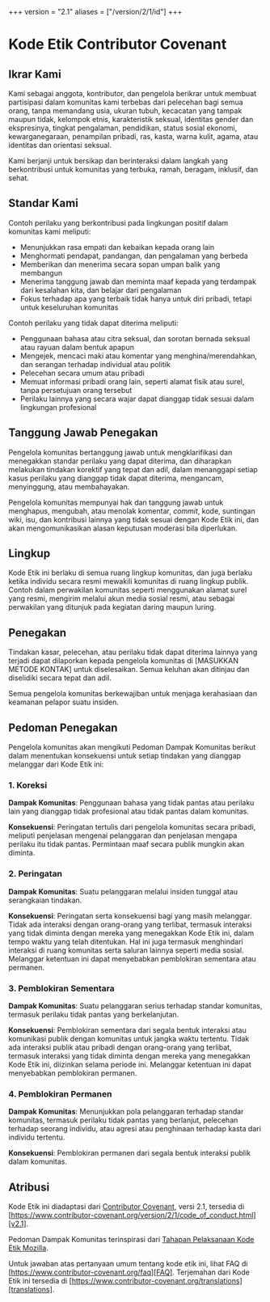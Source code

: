 +++
version = "2.1"
aliases = ["/version/2/1/id"]
+++

# Kode Etik Contributor Covenant

## Ikrar Kami

Kami sebagai anggota, kontributor, dan pengelola berikrar untuk membuat
partisipasi dalam komunitas kami terbebas dari pelecehan bagi semua orang, tanpa
memandang usia, ukuran tubuh, kecacatan yang tampak maupun tidak, kelompok
etnis, karakteristik seksual, identitas gender dan ekspresinya, tingkat
pengalaman, pendidikan, status sosial ekonomi, kewarganegaraan, penampilan
pribadi, ras, kasta, warna kulit, agama, atau identitas dan orientasi seksual.

Kami berjanji untuk bersikap dan berinteraksi dalam langkah yang berkontribusi
untuk komunitas yang terbuka, ramah, beragam, inklusif, dan sehat.

## Standar Kami

Contoh perilaku yang berkontribusi pada lingkungan positif dalam komunitas kami
meliputi:

* Menunjukkan rasa empati dan kebaikan kepada orang lain
* Menghormati pendapat, pandangan, dan pengalaman yang berbeda
* Memberikan dan menerima secara sopan umpan balik yang membangun
* Menerima tanggung jawab dan meminta maaf kepada yang terdampak dari kesalahan
  kita, dan belajar dari pengalaman
* Fokus terhadap apa yang terbaik tidak hanya untuk diri pribadi, tetapi untuk
  keseluruhan komunitas

Contoh perilaku yang tidak dapat diterima meliputi:

* Penggunaan bahasa atau citra seksual, dan sorotan bernada seksual atau rayuan
  dalam bentuk apapun
* Mengejek, mencaci maki atau komentar yang menghina/merendahkan, dan serangan
  terhadap individual atau politik
* Pelecehan secara umum atau pribadi
* Memuat informasi pribadi orang lain, seperti alamat fisik atau surel, tanpa
  persetujuan orang tersebut
* Perilaku lainnya yang secara wajar dapat dianggap tidak sesuai dalam
  lingkungan profesional

## Tanggung Jawab Penegakan

Pengelola komunitas bertanggung jawab untuk mengklarifikasi dan menegakkan
standar perilaku yang dapat diterima, dan diharapkan melakukan tindakan korektif
yang tepat dan adil, dalam menanggapi setiap kasus perilaku yang dianggap tidak
dapat diterima, mengancam, menyinggung, atau membahayakan.

Pengelola komunitas mempunyai hak dan tanggung jawab untuk menghapus, mengubah,
atau menolak komentar, *commit*, kode, suntingan wiki, isu, dan kontribusi
lainnya yang tidak sesuai dengan Kode Etik ini, dan akan mengomunikasikan alasan
keputusan moderasi bila diperlukan.

## Lingkup

Kode Etik ini berlaku di semua ruang lingkup komunitas, dan juga berlaku ketika
individu secara resmi mewakili komunitas di ruang lingkup publik. Contoh dalam
perwakilan komunitas seperti menggunakan alamat surel yang resmi, mengirim
melalui akun media sosial resmi, atau sebagai perwakilan yang ditunjuk pada
kegiatan daring maupun luring.

## Penegakan

Tindakan kasar, pelecehan, atau perilaku tidak dapat diterima lainnya yang
terjadi dapat dilaporkan kepada pengelola komunitas di [MASUKKAN METODE KONTAK]
untuk diselesaikan.
Semua keluhan akan ditinjau dan diselidiki secara tepat dan adil.

Semua pengelola komunitas berkewajiban untuk menjaga kerahasiaan dan keamanan
pelapor suatu insiden.

## Pedoman Penegakan

Pengelola komunitas akan mengikuti Pedoman Dampak Komunitas berikut dalam
menentukan konsekuensi untuk setiap tindakan yang dianggap melanggar dari Kode
Etik ini:

### 1. Koreksi

**Dampak Komunitas**: Penggunaan bahasa yang tidak pantas atau perilaku lain
yang dianggap tidak profesional atau tidak pantas dalam komunitas.

**Konsekuensi**: Peringatan tertulis dari pengelola komunitas secara pribadi,
meliputi penjelasan mengenai pelanggaran dan penjelasan mengapa perilaku itu
tidak pantas. Permintaan maaf secara publik mungkin akan diminta.

### 2. Peringatan

**Dampak Komunitas**: Suatu pelanggaran melalui insiden tunggal atau serangkaian
tindakan.

**Konsekuensi**: Peringatan serta konsekuensi bagi yang masih melanggar. Tidak
ada interaksi dengan orang-orang yang terlibat, termasuk interaksi yang tidak
diminta dengan mereka yang menegakkan Kode Etik ini, dalam tempo waktu yang
telah ditentukan. Hal ini juga termasuk menghindari interaksi di ruang komunitas
serta saluran lainnya seperti media sosial. Melanggar ketentuan ini dapat
menyebabkan pemblokiran sementara atau permanen.

### 3. Pemblokiran Sementara

**Dampak Komunitas**: Suatu pelanggaran serius terhadap standar komunitas,
termasuk perilaku tidak pantas yang berkelanjutan.

**Konsekuensi**: Pemblokiran sementara dari segala bentuk interaksi atau
komunikasi publik dengan komunitas untuk jangka waktu tertentu. Tidak ada
interaksi publik atau pribadi dengan orang-orang yang terlibat, termasuk
interaksi yang tidak diminta dengan mereka yang menegakkan Kode Etik ini,
diizinkan selama periode ini. Melanggar ketentuan ini dapat menyebabkan
pemblokiran permanen.

### 4. Pemblokiran Permanen

**Dampak Komunitas**: Menunjukkan pola pelanggaran terhadap standar komunitas,
termasuk perilaku tidak pantas yang berlanjut, pelecehan terhadap seorang
individu, atau agresi atau penghinaan terhadap kasta dari individu tertentu.

**Konsekuensi**: Pemblokiran permanen dari segala bentuk interaksi publik dalam
komunitas.

## Atribusi

Kode Etik ini diadaptasi dari [Contributor Covenant][homepage], versi 2.1,
tersedia di
[https://www.contributor-covenant.org/version/2/1/code_of_conduct.html][v2.1].

Pedoman Dampak Komunitas terinspirasi dari
[Tahapan Pelaksanaan Kode Etik Mozilla][Mozilla CoC].

Untuk jawaban atas pertanyaan umum tentang kode etik ini, lihat FAQ di
[https://www.contributor-covenant.org/faq][FAQ]. Terjemahan dari Kode Etik ini
tersedia di [https://www.contributor-covenant.org/translations][translations].

[homepage]: https://www.contributor-covenant.org
[v2.1]: https://www.contributor-covenant.org/version/2/1/code_of_conduct.html
[Mozilla CoC]: https://github.com/mozilla/diversity
[FAQ]: https://www.contributor-covenant.org/faq
[translations]: https://www.contributor-covenant.org/translations
